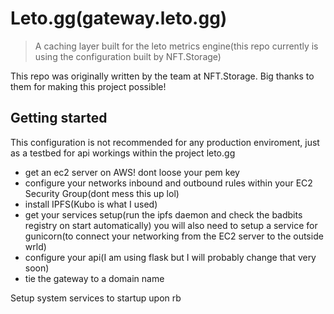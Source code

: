 # Leto.gg(gateway.leto.gg) 

> A caching layer built for the leto metrics engine(this repo currently is using the configuration built by NFT.Storage)

This repo was originally written by the team at NFT.Storage. Big thanks to them for making this project possible!

## Getting started

This configuration is not recommended for any production enviroment, just as a testbed for api workings within the project leto.gg
- get an ec2 server on AWS! dont loose your pem key
- configure your networks inbound and outbound rules within your EC2 Security Group(dont mess this up lol)
- install IPFS(Kubo is what I used)
- get your services setup(run the ipfs daemon and check the badbits registry on start automatically)
    you will also need to setup a service for gunicorn(to connect your networking from the EC2 server to the outside wrld)
- configure your api(I am using flask but I will probably change that very soon)
- tie the gateway to a domain name

Setup system services to startup upon rb
